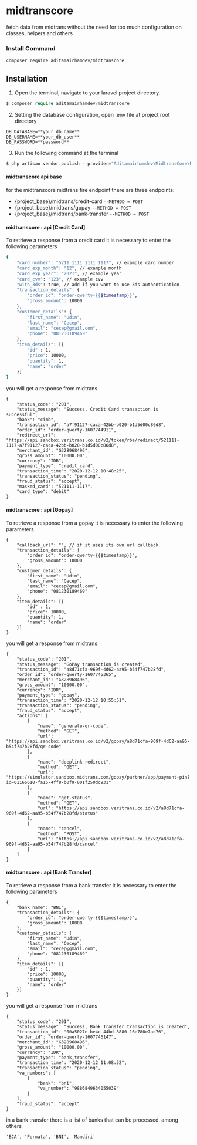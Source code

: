 # midtranscore
fetch data from midtrans without the need for too much configuration on classes, helpers and others

### Install Command
``composer require aditamairhamdev/midtranscore``

## Installation
1. Open the terminal, navigate to your laravel project directory.
```php
$ composer require aditamairhamdev/midtranscore
```

2. Setting the database configuration, open .env file at project root directory
```
DB_DATABASE=**your_db_name**
DB_USERNAME=**your_db_user**
DB_PASSWORD=**password**
```

3. Run the following command at the terminal
```php
$ php artisan vendor:publish --provider="Aditamairhamdev\MidtransCore\MidtransCoreServiceProvider"
```

#### midtranscore api base
for the midtranscore midtrans fire endpoint there are three endpoints:
- {project_base}/midtrans/credit-card `--METHOD = POST`
- {project_base}/midtrans/gopay `--METHOD = POST`
- {project_base}/midtrans/bank-transfer `--METHOD = POST`

#### midtranscore : api [Credit Card]
To retrieve a response from a credit card it is necessary to enter the following parameters
``` bash
{
    "card_number": "5211 1111 1111 1117", // example card number
    "card_exp_month": "12", // example month
    "card_exp_year": "2021", // example year
    "card_cvv": "123", // example cvv
    "with_3ds": true, // add if you want to use 3ds authentication
    "transaction_details": {
        "order_id": "order-qwerty-{{$timestamp}}",
        "gross_amount": 10000
    },
    "customer_details": {
        "first_name": "Udin",
        "last_name": "Cecep",
        "email": "cecep@gmail.com",
        "phone": "081230189469"
    },
    "item_details": [{
        "id" : 1,
        "price": 10000,
        "quantity": 1,
        "name": "order"
    }]
}
```
you will get a response from midtrans
```
{
    "status_code": "201",
    "status_message": "Success, Credit Card transaction is successful",
    "bank": "cimb",
    "transaction_id": "a7f91127-caca-42bb-b020-b1d5d00c86d8",
    "order_id": "order-qwerty-1607744911",
    "redirect_url": "https://api.sandbox.veritrans.co.id/v2/token/rba/redirect/521111-1117-a7f91127-caca-42bb-b020-b1d5d00c86d8",
    "merchant_id": "G328968496",
    "gross_amount": "10000.00",
    "currency": "IDR",
    "payment_type": "credit_card",
    "transaction_time": "2020-12-12 10:48:25",
    "transaction_status": "pending",
    "fraud_status": "accept",
    "masked_card": "521111-1117",
    "card_type": "debit"
}
```
#### midtranscore : api [Gopay]
To retrieve a response from a gopay it is necessary to enter the following parameters
```
{
    "callback_url": "", // if it uses its own url callback
    "transaction_details": {
        "order_id": "order-qwerty-{{$timestamp}}",
        "gross_amount": 10000
    },
    "customer_details": {
        "first_name": "Udin",
        "last_name": "Cecep",
        "email": "cecep@gmail.com",
        "phone": "081230189469"
    },
    "item_details": [{
        "id" : 1,
        "price": 10000,
        "quantity": 1,
        "name": "order"
    }]
}
```
you will get a response from midtrans
```
{
    "status_code": "201",
    "status_message": "GoPay transaction is created",
    "transaction_id": "a8d71cfa-969f-4d62-aa95-b54f747b28fd",
    "order_id": "order-qwerty-1607745365",
    "merchant_id": "G328968496",
    "gross_amount": "10000.00",
    "currency": "IDR",
    "payment_type": "gopay",
    "transaction_time": "2020-12-12 10:55:51",
    "transaction_status": "pending",
    "fraud_status": "accept",
    "actions": [
        {
            "name": "generate-qr-code",
            "method": "GET",
            "url": "https://api.sandbox.veritrans.co.id/v2/gopay/a8d71cfa-969f-4d62-aa95-b54f747b28fd/qr-code"
        },
        {
            "name": "deeplink-redirect",
            "method": "GET",
            "url": "https://simulator.sandbox.midtrans.com/gopay/partner/app/payment-pin?id=01166610-fa15-4ff8-b0f9-001f250dc931"
        },
        {
            "name": "get-status",
            "method": "GET",
            "url": "https://api.sandbox.veritrans.co.id/v2/a8d71cfa-969f-4d62-aa95-b54f747b28fd/status"
        },
        {
            "name": "cancel",
            "method": "POST",
            "url": "https://api.sandbox.veritrans.co.id/v2/a8d71cfa-969f-4d62-aa95-b54f747b28fd/cancel"
        }
    ]
}
```
#### midtranscore : api [Bank Transfer]
To retrieve a response from a bank transfer it is necessary to enter the following parameters
```
{
    "bank_name": "BNI",
    "transaction_details": {
        "order_id": "order-qwerty-{{$timestamp}}",
        "gross_amount": 10000
    },
    "customer_details": {
        "first_name": "Udin",
        "last_name": "Cecep",
        "email": "cecep@gmail.com",
        "phone": "081230189469"
    },
    "item_details": [{
        "id" : 1,
        "price": 10000,
        "quantity": 1,
        "name": "order"
    }]
}
```
you will get a response from midtrans
```
{
    "status_code": "201",
    "status_message": "Success, Bank Transfer transaction is created",
    "transaction_id": "00a5027e-be4c-44bd-8880-16e780e7ad76",
    "order_id": "order-qwerty-1607746147",
    "merchant_id": "G328968496",
    "gross_amount": "10000.00",
    "currency": "IDR",
    "payment_type": "bank_transfer",
    "transaction_time": "2020-12-12 11:08:52",
    "transaction_status": "pending",
    "va_numbers": [
        {
            "bank": "bni",
            "va_number": "9886849634055039"
        }
    ],
    "fraud_status": "accept"
}
```
in a bank transfer there is a list of banks that can be processed, among others
```
'BCA', 'Permata', 'BNI', 'Mandiri'
```
